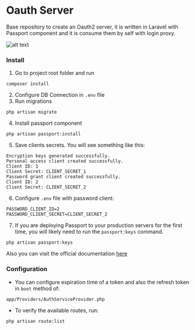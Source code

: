 # Oauth Server

Base repository to create an Oauth2 server, it is written in Laravel with Passport component
and it is consume them by self with login proxy.

![alt text](https://docs.axway.com/bundle/APIGateway_753_OAuthUserGuide_allOS_en_HTML5/page/Content/Resources/Images/docbook/images/oauth/APIgw_Oauth_ex_client_workfl.png "Oauth Server")

### Install

1. Go to project root folder and run
```shell
composer install
```
2. Configure DB Connection in `.env` file
3. Run migrations
```shell
php artisan migrate
```
4. Install passport component
```shell
php artisan passport:install
```
5. Save clients secrets. You will see something like this:
```shell
Encryption keys generated successfully.
Personal access client created successfully.
Client ID: 1
Client Secret: CLIENT_SECRET_1
Password grant client created successfully.
Client ID: 2
Client Secret: CLIENT_SECRET_2
```
6. Configure `.env` file with password client:
```shell
PASSWORD_CLIENT_ID=2
PASSWORD_CLIENT_SECRET=CLIENT_SECRET_2
```
7. If you are deploying Passport to your production servers for the first time, you will likely need to run the `passport:keys` command.
```shell
php artisan passport:keys
```

Also you can visit the official documentation [here](https://laravel.com/docs/5.5/passport)

### Configuration

- You can configure expiration time of a token and also the refresh token in `boot` method of:
```shell
app/Providers/AuthServiceProvider.php
```

- To verify the available routes, run:
```shell
php artisan route:list
```